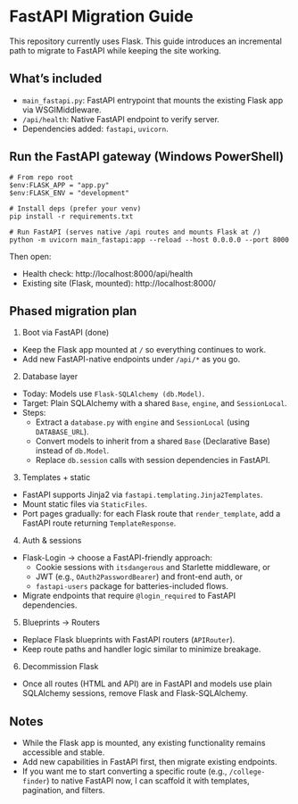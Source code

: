 # FastAPI Migration Guide

This repository currently uses Flask. This guide introduces an incremental path to migrate to FastAPI while keeping the site working.

## What’s included

- `main_fastapi.py`: FastAPI entrypoint that mounts the existing Flask app via WSGIMiddleware.
- `/api/health`: Native FastAPI endpoint to verify server.
- Dependencies added: `fastapi`, `uvicorn`.

## Run the FastAPI gateway (Windows PowerShell)

```pwsh
# From repo root
$env:FLASK_APP = "app.py"
$env:FLASK_ENV = "development"

# Install deps (prefer your venv)
pip install -r requirements.txt

# Run FastAPI (serves native /api routes and mounts Flask at /)
python -m uvicorn main_fastapi:app --reload --host 0.0.0.0 --port 8000
```

Then open:
- Health check: http://localhost:8000/api/health
- Existing site (Flask, mounted): http://localhost:8000/

## Phased migration plan

1) Boot via FastAPI (done)
- Keep the Flask app mounted at `/` so everything continues to work.
- Add new FastAPI-native endpoints under `/api/*` as you go.

2) Database layer
- Today: Models use `Flask-SQLAlchemy (db.Model)`.
- Target: Plain SQLAlchemy with a shared `Base`, `engine`, and `SessionLocal`.
- Steps:
  - Extract a `database.py` with `engine` and `SessionLocal` (using `DATABASE_URL`).
  - Convert models to inherit from a shared `Base` (Declarative Base) instead of `db.Model`.
  - Replace `db.session` calls with session dependencies in FastAPI.

3) Templates + static
- FastAPI supports Jinja2 via `fastapi.templating.Jinja2Templates`.
- Mount static files via `StaticFiles`.
- Port pages gradually: for each Flask route that `render_template`, add a FastAPI route returning `TemplateResponse`.

4) Auth & sessions
- Flask-Login → choose a FastAPI-friendly approach:
  - Cookie sessions with `itsdangerous` and Starlette middleware, or
  - JWT (e.g., `OAuth2PasswordBearer`) and front-end auth, or
  - `fastapi-users` package for batteries-included flows.
- Migrate endpoints that require `@login_required` to FastAPI dependencies.

5) Blueprints → Routers
- Replace Flask blueprints with FastAPI routers (`APIRouter`).
- Keep route paths and handler logic similar to minimize breakage.

6) Decommission Flask
- Once all routes (HTML and API) are in FastAPI and models use plain SQLAlchemy sessions, remove Flask and Flask-SQLAlchemy.

## Notes
- While the Flask app is mounted, any existing functionality remains accessible and stable.
- Add new capabilities in FastAPI first, then migrate existing endpoints.
- If you want me to start converting a specific route (e.g., `/college-finder`) to native FastAPI now, I can scaffold it with templates, pagination, and filters.
